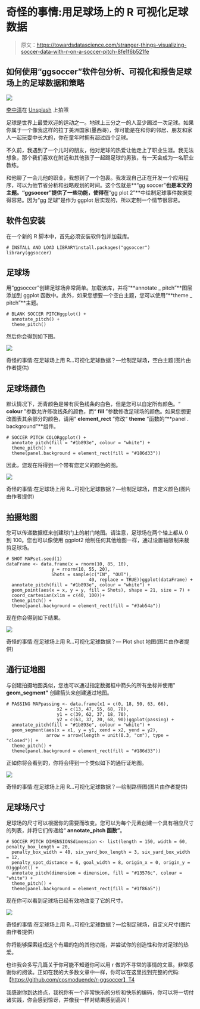 # 奇怪的事情:用足球场上的 R 可视化足球数据

> 原文：<https://towardsdatascience.com/stranger-things-visualizing-soccer-data-with-r-on-a-soccer-pitch-8fe1f6b521fe>

## 如何使用“ggsoccer”软件包分析、可视化和报告足球场上的足球数据和策略

![](img/91cfb7582eb79121b3396c6f34d0d3aa.png)

[李中清](https://unsplash.com/@picsbyjameslee?utm_source=medium&utm_medium=referral)在 [Unsplash](https://unsplash.com?utm_source=medium&utm_medium=referral) 上拍照

足球是世界上最受欢迎的运动之一。地球上三分之一的人至少踢过一次足球。如果你属于一个像我这样的拉丁美洲国家(墨西哥)，你可能是在和你的邻居、朋友和家人一起玩耍中长大的，你在童年时拥有超过四个足球。

不久前，我遇到了一个儿时的朋友，他对足球的热爱让他走上了职业生涯。我无法想象，那个我们喜欢在附近和其他孩子一起踢足球的男孩，有一天会成为一名职业教练。

和他聊了一会儿他的职业，我想到了一个包裹。我发现自己正在开发一个应用程序，可以为他节省分析和战略规划的时间。这个包就是**“gg soccer”**也是本文的主题。“ggsoccer”提供了一些功能，使得在**“gg plot 2”**中绘制足球事件数据变得容易。因为“gg 足球”是作为 ggplot 层实现的，所以定制一个情节很容易。

## 软件包安装

在一个新的 R 脚本中，首先必须安装软件包并加载库。

```
# INSTALL AND LOAD LIBRARYinstall.packages("ggsoccer")
library(ggsoccer)
```

## 足球场

用“ggsoccer”创建足球场非常简单。加载该库，并将“**annotate _ pitch”**图层添加到 ggplot 函数中。此外，如果您想要一个空白主题，您可以使用“**theme _ pitch”**主题。

```
# BLANK SOCCER PITCHggplot() +
  annotate_pitch() +
  theme_pitch()
```

然后你会得到如下图。

![](img/0602c80d4e85b3047363bdc9db02bb9e.png)

奇怪的事情:在足球场上用 R…可视化足球数据？—绘制足球场，空白主题(图片由作者提供)

## 足球场颜色

默认情况下，沥青颜色是带有灰色线条的白色，但是您可以自定所有颜色。“ **colour** ”参数允许修改线条的颜色，而“ **fill** ”参数修改足球场的颜色。如果您想更改图表其余部分的颜色，请用“ **element_rect** ”修改“ **theme** ”函数的“**panel . background”**组件。

```
# SOCCER PITCH COLORggplot() +
  annotate_pitch(fill = "#1b893e", colour = "white") +
  theme_pitch() +
  theme(panel.background = element_rect(fill = "#186d33"))
```

因此，您现在将得到一个带有您定义的颜色的图。

![](img/99aea7509f877aae93e40a98ec3f6b8a.png)

奇怪的事情:在足球场上用 R…可视化足球数据？—绘制足球场，自定义颜色(图片由作者提供)

## 拍摄地图

您可以传递数据框来创建球门上的射门地图。请注意，足球场在两个轴上都从 0 到 100。您也可以像使用 ggplot2 绘制任何其他绘图一样，通过设置轴限制来裁剪足球场。

```
# SHOT MAPset.seed(1)
dataFrame <- data.frame(x = rnorm(10, 85, 10), 
                 y = rnorm(10, 55, 20),
                 Shots = sample(c("IN", "OUT"),
                               40, replace = TRUE))ggplot(dataFrame) +
  annotate_pitch(fill = "#1b893e", colour = "white") +
  geom_point(aes(x = x, y = y, fill = Shots), shape = 21, size = 7) +
  coord_cartesian(xlim = c(40, 100))+ 
  theme_pitch() +
  theme(panel.background = element_rect(fill = "#3ab54a"))
```

现在你会得到如下结果。

![](img/09ca0715285d1d01e60dcb034f66e925.png)

奇怪的事情:在足球场上用 R…可视化足球数据？— Plot shot 地图(图片由作者提供)

## 通行证地图

与创建拍摄地图类似，您也可以通过指定数据框中箭头的所有坐标并使用" **geom_segment"** 创建箭头来创建通过地图。

```
# PASSING MAPpassing <- data.frame(x1 = c(0, 18, 50, 63, 66),
                   x2 = c(13, 47, 55, 68, 78),
                   y1 = c(39, 62, 37, 18, 70),
                   y2 = c(63, 37, 20, 68, 90))ggplot(passing) +
  annotate_pitch(fill = "#1b893e", colour = "white") +
  geom_segment(aes(x = x1, y = y1, xend = x2, yend = y2),
               arrow = arrow(length = unit(0.3, "cm"), type = "closed")) +
  theme_pitch() +
  theme(panel.background = element_rect(fill = "#186d33"))
```

正如你将会看到的，你将会得到一个类似如下的通行证地图。

![](img/ca662cf0f16f555e6fa3f971dbafbe08.png)

奇怪的事情:在足球场上用 R…可视化足球数据？—绘制路径图(图片由作者提供)

## 足球场尺寸

足球场的尺寸可以根据你的需要而改变。您可以为每个元素创建一个具有相应尺寸的列表，并将它们传递给“ **annotate_pitch 函数”**。

```
# SOCCER PITCH DIMENSIONSdimension <- list(length = 150, width = 60, penalty_box_length = 20,
  penalty_box_width = 40, six_yard_box_length = 3, six_yard_box_width = 12,
  penalty_spot_distance = 6, goal_width = 8, origin_x = 0, origin_y = 0)ggplot() +
  annotate_pitch(dimension = dimension, fill = "#13576c", colour = "white") +
  theme_pitch() +
  theme(panel.background = element_rect(fill = "#1f86a5"))
```

现在你可以看到足球场已经有效地改变了它的尺寸。

![](img/17bc8249cda06b509016b5b29234cd4d.png)

奇怪的事情:在足球场上用 R…可视化足球数据？—绘制足球场，自定义尺寸(图片由作者提供)

你将能够探索组成这个有趣的包的其他功能，并尝试你的创造性和你对足球的热爱。

也许我会多写几篇关于你可能不知道你可以用 r 做的不寻常的事情的文章。非常感谢你的阅读。正如在我的大多数文章中一样，你可以在这里找到完整的代码:【https://github.com/cosmoduende/r-ggsoccer】T4

我感谢你到达终点，我祝你有一个非常快乐的分析和快乐的编码，你可以将一切付诸实践，你会感到惊讶，并像我一样对结果感到高兴！